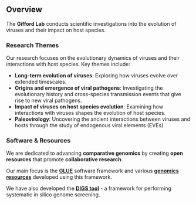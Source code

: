 ## Overview

The **Gifford Lab** conducts scientific investigations into the evolution of viruses and their impact on host species.

### Research Themes

Our research focuses on the evolutionary dynamics of viruses and their interactions with host species. Key themes include:

-   **Long-term evolution of viruses**: Exploring how viruses evolve over extended timescales.
-   **Origins and emergence of viral pathogens**: Investigating the evolutionary history and cross-species transmission events that give rise to new viral pathogens.
-   **Impact of viruses on host species evolution**: Examining how interactions with viruses shapes the evolution of host species.
-   **Paleovirology**: Uncovering the ancient interactions between viruses and hosts through the study of endogenous viral elements (EVEs).

### Software & Resources

We are dedicated to advancing **comparative genomics** by creating **open resources** that promote **collaborative research**. 

Our main focus is the **[GLUE](https://github.com/giffordlabcvr/gluetools/wiki/)** software framework and various **[genomics resources](https://github.com/giffordlabcvr/gluetools/wiki/Gifford-Lab-GLUE-Projects)** developed using this framework.

We have also developed the **[DIGS tool](https://github.com/giffordlabcvr/DIGS-tool)** - a framework for performing systematic in silico genome screening.

